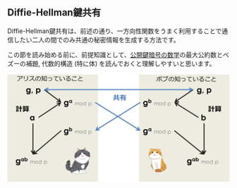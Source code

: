 ## Diffie-Hellman鍵共有

Diffie-Hellman鍵共有は、前述の通り、一方向性関数をうまく利用することで通信したい二人の間でのみ共通の秘密情報を生成する方法です。

この節を読み始める前に、前提知識として、[公開鍵暗号の数学](math-public-key-cryptography.md)の最大公約数とベズーの補題, 代数的構造 (特に体) を読んでおくと理解しやすいと思います。

![Diffie-Hellman鍵共有](/assets/diffie-hellman.png)
